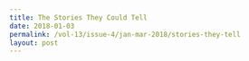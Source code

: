 ```yaml
---
title: The Stories They Could Tell
date: 2018-01-03
permalink: /vol-13/issue-4/jan-mar-2018/stories-they-tell
layout: post
---
```

